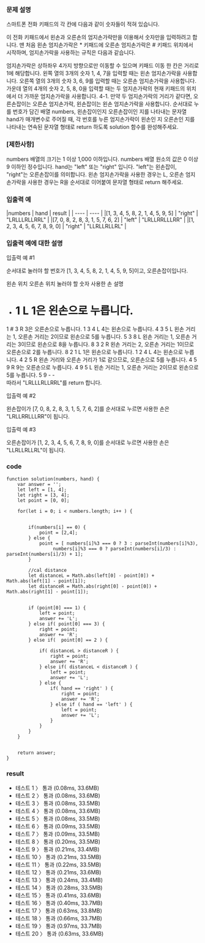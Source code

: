### 문제 설명
스마트폰 전화 키패드의 각 칸에 다음과 같이 숫자들이 적혀 있습니다.

이 전화 키패드에서 왼손과 오른손의 엄지손가락만을 이용해서 숫자만을 입력하려고 합니다.
맨 처음 왼손 엄지손가락은 * 키패드에 오른손 엄지손가락은 # 키패드 위치에서 시작하며, 엄지손가락을 사용하는 규칙은 다음과 같습니다.

엄지손가락은 상하좌우 4가지 방향으로만 이동할 수 있으며 키패드 이동 한 칸은 거리로 1에 해당합니다.
왼쪽 열의 3개의 숫자 1, 4, 7을 입력할 때는 왼손 엄지손가락을 사용합니다.
오른쪽 열의 3개의 숫자 3, 6, 9를 입력할 때는 오른손 엄지손가락을 사용합니다.
가운데 열의 4개의 숫자 2, 5, 8, 0을 입력할 때는 두 엄지손가락의 현재 키패드의 위치에서 더 가까운 엄지손가락을 사용합니다.
4-1. 만약 두 엄지손가락의 거리가 같다면, 오른손잡이는 오른손 엄지손가락, 왼손잡이는 왼손 엄지손가락을 사용합니다.
순서대로 누를 번호가 담긴 배열 numbers, 왼손잡이인지 오른손잡이인 지를 나타내는 문자열 hand가 매개변수로 주어질 때, 각 번호를 누른 엄지손가락이 왼손인 지 오른손인 지를 나타내는 연속된 문자열 형태로 return 하도록 solution 함수를 완성해주세요.

### [제한사항]
numbers 배열의 크기는 1 이상 1,000 이하입니다.
numbers 배열 원소의 값은 0 이상 9 이하인 정수입니다.
hand는 "left" 또는 "right" 입니다.
"left"는 왼손잡이, "right"는 오른손잡이를 의미합니다.
왼손 엄지손가락을 사용한 경우는 L, 오른손 엄지손가락을 사용한 경우는 R을 순서대로 이어붙여 문자열 형태로 return 해주세요.

### 입출력 예
|numbers | hand | result |
| ---- | ---- |
|[1, 3, 4, 5, 8, 2, 1, 4, 5, 9, 5] | "right" | "LRLLLRLLRRL" |
|[7, 0, 8, 2, 8, 3, 1, 5, 7, 6, 2] | "left" | "LRLLRRLLLRR" |
|[1, 2, 3, 4, 5, 6, 7, 8, 9, 0] | "right" | "LLRLLRLLRL" |

### 입출력 예에 대한 설명
입출력 예 #1

순서대로 눌러야 할 번호가 [1, 3, 4, 5, 8, 2, 1, 4, 5, 9, 5]이고, 오른손잡이입니다.

왼손 위치	오른손 위치	눌러야 할 숫자	사용한 손	설명
*	#	1	L	1은 왼손으로 누릅니다.
1	#	3	R	3은 오른손으로 누릅니다.
1	3	4	L	4는 왼손으로 누릅니다.
4	3	5	L	왼손 거리는 1, 오른손 거리는 2이므로 왼손으로 5를 누릅니다.
5	3	8	L	왼손 거리는 1, 오른손 거리는 3이므로 왼손으로 8을 누릅니다.
8	3	2	R	왼손 거리는 2, 오른손 거리는 1이므로 오른손으로 2를 누릅니다.
8	2	1	L	1은 왼손으로 누릅니다.
1	2	4	L	4는 왼손으로 누릅니다.
4	2	5	R	왼손 거리와 오른손 거리가 1로 같으므로, 오른손으로 5를 누릅니다.
4	5	9	R	9는 오른손으로 누릅니다.
4	9	5	L	왼손 거리는 1, 오른손 거리는 2이므로 왼손으로 5를 누릅니다.
5	9	-	-	
따라서 "LRLLLRLLRRL"를 return 합니다.

입출력 예 #2

왼손잡이가 [7, 0, 8, 2, 8, 3, 1, 5, 7, 6, 2]를 순서대로 누르면 사용한 손은 "LRLLRRLLLRR"이 됩니다.

입출력 예 #3

오른손잡이가 [1, 2, 3, 4, 5, 6, 7, 8, 9, 0]를 순서대로 누르면 사용한 손은 "LLRLLRLLRL"이 됩니다.

### code
~~~
function solution(numbers, hand) {
    var answer = '';
    let left = [1, 4];
    let right = [3, 4];
    let point = [0, 0];
    
    for(let i = 0; i < numbers.length; i++ ) {
        
        
        if(numbers[i] == 0) {
            point = [2,4];
        } else {
            point = [ numbers[i]%3 === 0 ? 3 : parseInt(numbers[i]%3),
                 numbers[i]%3 === 0 ? parseInt(numbers[i]/3) : parseInt(numbers[i]/3) + 1];       
        }

        //cal distance
        let distanceL = Math.abs(left[0] - point[0]) + Math.abs(left[1] - point[1]);
        let distanceR = Math.abs(right[0] - point[0]) + Math.abs(right[1] - point[1]);
        
        
        if (point[0] === 1) {
            left = point;
            answer += 'L';
        } else if( point[0] === 3) {
            right = point;
            answer += 'R';
        } else if(  point[0] == 2 ) {
            
            if( distanceL > distanceR ) {
                right = point;
                answer += 'R';
            } else if( distanceL < distanceR ) {
                left = point;
                answer += 'L';
            } else {
                if( hand == 'right' ) {
                    right = point;
                    answer += 'R';
                } else if ( hand == 'left' ) {
                    left = point;
                    answer += 'L';
                }
            }
        }        
    }
    
    
    return answer;
}
~~~

### result
- 테스트 1 〉	통과 (0.08ms, 33.6MB)
- 테스트 2 〉	통과 (0.08ms, 33.6MB)
- 테스트 3 〉	통과 (0.08ms, 33.5MB)
- 테스트 4 〉	통과 (0.08ms, 33.6MB)
- 테스트 5 〉	통과 (0.08ms, 33.5MB)
- 테스트 6 〉	통과 (0.09ms, 33.5MB)
- 테스트 7 〉	통과 (0.09ms, 33.5MB)
- 테스트 8 〉	통과 (0.20ms, 33.5MB)
- 테스트 9 〉	통과 (0.21ms, 33.4MB)
- 테스트 10 〉	통과 (0.21ms, 33.5MB)
- 테스트 11 〉	통과 (0.22ms, 33.5MB)
- 테스트 12 〉	통과 (0.21ms, 33.6MB)
- 테스트 13 〉	통과 (0.24ms, 33.4MB)
- 테스트 14 〉	통과 (0.28ms, 33.5MB)
- 테스트 15 〉	통과 (0.41ms, 33.6MB)
- 테스트 16 〉	통과 (0.40ms, 33.7MB)
- 테스트 17 〉	통과 (0.63ms, 33.8MB)
- 테스트 18 〉	통과 (0.66ms, 33.7MB)
- 테스트 19 〉	통과 (0.97ms, 33.7MB)
- 테스트 20 〉	통과 (0.63ms, 33.6MB)
